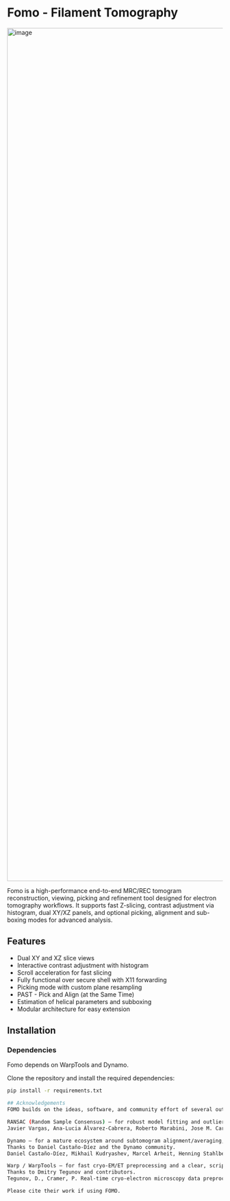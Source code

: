 # Fomo - Filament Tomography
<img width="2556" height="1990" alt="image" src="https://github.com/user-attachments/assets/d405269c-4d8f-4896-847e-99b274f419b9" />


Fomo is a high-performance end-to-end MRC/REC tomogram reconstruction, viewing, picking and refinement tool designed for electron tomography workflows.
It supports fast Z-slicing, contrast adjustment via histogram, dual XY/XZ panels, and optional picking, alignment and sub-boxing modes for advanced analysis.

## Features
- Dual XY and XZ slice views
- Interactive contrast adjustment with histogram
- Scroll acceleration for fast slicing
- Fully functional over secure shell with X11 forwarding
- Picking mode with custom plane resampling
- PAST - Pick and Align (at the Same Time)
- Estimation of helical parameters and subboxing
- Modular architecture for easy extension

## Installation
### Dependencies
Fomo depends on WarpTools and Dynamo. 

Clone the repository and install the required dependencies:
```bash
pip install -r requirements.txt

## Acknowledgements
FOMO builds on the ideas, software, and community effort of several outstanding projects. We’re grateful for their tools, that made this work possible:

RANSAC (Random Sample Consensus) — for robust model fitting and outlier rejection that underpins our geometric filtering/clean-up steps.
Javier Vargas, Ana-Lucia Álvarez-Cabrera, Roberto Marabini, Jose M. Carazo, C. O. S. Sorzano, Efficient initial volume determination from electron microscopy images of single particles, Bioinformatics, Volume 30, Issue 20, October 2014, Pages 2891–2898, https://doi.org/10.1093/bioinformatics/btu404

Dynamo — for a mature ecosystem around subtomogram alignment/averaging, file formats, and practical workflows that inspired parts of our data handling and interoperability.
Thanks to Daniel Castaño-Díez and the Dynamo community.
Daniel Castaño-Díez, Mikhail Kudryashev, Marcel Arheit, Henning Stahlberg, Dynamo: A flexible, user-friendly development tool for subtomogram averaging of cryo-EM data in high-performance computing environments, Journal of Structural Biology, Volume 178, Issue 2, 2012, Pages 139-151, ISSN 1047-8477, https://doi.org/10.1016/j.jsb.2011.12.017.

Warp / WarpTools — for fast cryo-EM/ET preprocessing and a clear, scriptable toolkit whose conventions and exports FOMO interoperates with.
Thanks to Dmitry Tegunov and contributors.
Tegunov, D., Cramer, P. Real-time cryo-electron microscopy data preprocessing with Warp. Nat Methods 16, 1146–1152 (2019). https://doi.org/10.1038/s41592-019-0580-y

Please cite their work if using FOMO.
